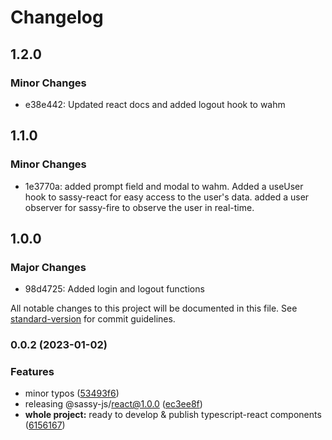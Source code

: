 # Changelog

## 1.2.0

### Minor Changes

- e38e442: Updated react docs and added logout hook to wahm

## 1.1.0

### Minor Changes

- 1e3770a: added prompt field and modal to wahm. Added a useUser hook to sassy-react for easy access to the user's data. added a user observer for sassy-fire to observe the user in real-time.

## 1.0.0

### Major Changes

- 98d4725: Added login and logout functions

All notable changes to this project will be documented in this file. See [standard-version](https://github.com/conventional-changelog/standard-version) for commit guidelines.

### 0.0.2 (2023-01-02)

### Features

- minor typos ([53493f6](https://github.com/kashan-ahmad/sassy-react/commit/53493f63e4440381a5fd1383f54e68a0e70181e0))
- releasing @sassy-js/react@1.0.0 ([ec3ee8f](https://github.com/kashan-ahmad/sassy-react/commit/ec3ee8f56677a3ef011b871344ac607819f26cc4))
- **whole project:** ready to develop & publish typescript-react components ([6156167](https://github.com/kashan-ahmad/sassy-react/commit/6156167ead3446f68589e906e41d81fd03856a53))
